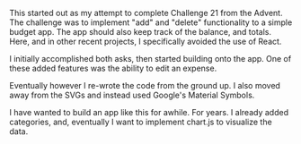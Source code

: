 This started out as my attempt to complete Challenge 21 from the Advent. The challenge was to implement "add" and "delete" functionality to a simple budget app. The app should also keep track of the balance, and totals. Here, and in other recent projects, I specifically avoided the use of React.

I initially accomplished both asks, then started building onto the app. One of these added features was the ability to edit an expense.

Eventually however I re-wrote the code from the ground up. I also moved away from the SVGs and instead used Google's Material Symbols.

I have wanted to build an app like this for awhile. For years. I already added categories, and, eventually I want to implement chart.js to visualize the data.
